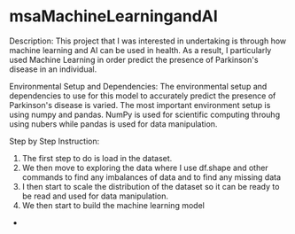# msaMachineLearningandAI
Description: This project that I was interested in undertaking is through how machine learning and AI can be used in health. 
As a result, I particularly used Machine Learning in order predict the presence of Parkinson's disease in an individual.

Environmental Setup and Dependencies: The environmental setup and dependencies to use for this model to accurately predict the presence of Parkinson's disease is varied.
The most important environment setup is using numpy and pandas. NumPy is used for scientific computing throuhg using nubers while pandas is used for data manipulation. 

Step by Step Instruction: 
1. The first step to do is load in the dataset. 
2. We then move to exploring the data where I use df.shape and other commands to find any imbalances of data and to find any missing data 
3. I then start to scale the distribution of the dataset so it can be ready to be read and used for data manipulation.
4. We then start to build the machine learning model 
- 
